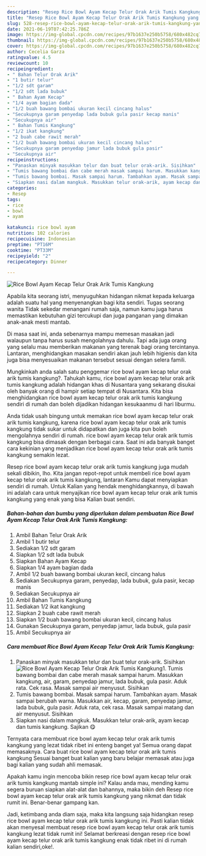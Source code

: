 ```yaml
---
description: "Resep Rice Bowl Ayam Kecap Telur Orak Arik Tumis Kangkung yang nikmat dan Mudah Dibuat"
title: "Resep Rice Bowl Ayam Kecap Telur Orak Arik Tumis Kangkung yang nikmat dan Mudah Dibuat"
slug: 528-resep-rice-bowl-ayam-kecap-telur-orak-arik-tumis-kangkung-yang-nikmat-dan-mudah-dibuat
date: 2021-06-19T07:42:25.786Z
image: https://img-global.cpcdn.com/recipes/97b1637e250b5758/680x482cq70/rice-bowl-ayam-kecap-telur-orak-arik-tumis-kangkung-foto-resep-utama.jpg
thumbnail: https://img-global.cpcdn.com/recipes/97b1637e250b5758/680x482cq70/rice-bowl-ayam-kecap-telur-orak-arik-tumis-kangkung-foto-resep-utama.jpg
cover: https://img-global.cpcdn.com/recipes/97b1637e250b5758/680x482cq70/rice-bowl-ayam-kecap-telur-orak-arik-tumis-kangkung-foto-resep-utama.jpg
author: Cecelia Garza
ratingvalue: 4.5
reviewcount: 10
recipeingredient:
- " Bahan Telur Orak Arik"
- "1 butir telur"
- "1/2 sdt garam"
- "1/2 sdt lada bubuk"
- " Bahan Ayam Kecap"
- "1/4 ayam bagian dada"
- "1/2 buah bawang bombai ukuran kecil cincang halus"
- "Secukupnya garam penyedap lada bubuk gula pasir kecap manis"
- "Secukupnya air"
- " Bahan Tumis Kangkung"
- "1/2 ikat kangkung"
- "2 buah cabe rawit merah"
- "1/2 buah bawang bombai ukuran kecil cincang halus"
- "Secukupnya garam penyedap jamur lada bubuk gula pasir"
- "Secukupnya air"
recipeinstructions:
- "Panaskan minyak masukkan telur dan buat telur orak-arik. Sisihkan"
- "Tumis bawang bombai dan cabe merah masak sampai harum. Masukkan kangkung, air, garam, penyedap jamur, lada bubuk, gula pasir. Aduk rata. Cek rasa. Masak sampai air menyusut. Sisihkan"
- "Tumis bawang bombai. Masak sampai harum. Tambahkan ayam. Masak sampai berubah warna. Masukkan air, kecap, garam, penyedap jamur, lada bubuk, gula pasir. Aduk rata, cek rasa. Masak sampai matang dan air menyusut. Sisihkan"
- "Siapkan nasi dalam mangkuk. Masukkan telur orak-arik, ayam kecap dan tumis kangkung. Sajikan 😋"
categories:
- Resep
tags:
- rice
- bowl
- ayam

katakunci: rice bowl ayam 
nutrition: 102 calories
recipecuisine: Indonesian
preptime: "PT16M"
cooktime: "PT33M"
recipeyield: "2"
recipecategory: Dinner

---
```



![Rice Bowl Ayam Kecap Telur Orak Arik Tumis Kangkung](https://img-global.cpcdn.com/recipes/97b1637e250b5758/680x482cq70/rice-bowl-ayam-kecap-telur-orak-arik-tumis-kangkung-foto-resep-utama.jpg)

Apabila kita seorang istri, menyuguhkan hidangan nikmat kepada keluarga adalah suatu hal yang menyenangkan bagi kita sendiri. Tugas seorang  wanita Tidak sekedar menangani rumah saja, namun kamu juga harus memastikan kebutuhan gizi tercukupi dan juga panganan yang dimakan anak-anak mesti mantab.

Di masa  saat ini, anda sebenarnya mampu memesan masakan jadi walaupun tanpa harus susah mengolahnya dahulu. Tapi ada juga orang yang selalu mau memberikan makanan yang terenak bagi orang tercintanya. Lantaran, menghidangkan masakan sendiri akan jauh lebih higienis dan kita juga bisa menyesuaikan makanan tersebut sesuai dengan selera famili. 



Mungkinkah anda salah satu penggemar rice bowl ayam kecap telur orak arik tumis kangkung?. Tahukah kamu, rice bowl ayam kecap telur orak arik tumis kangkung adalah hidangan khas di Nusantara yang sekarang disukai oleh banyak orang di hampir setiap tempat di Nusantara. Kita bisa menghidangkan rice bowl ayam kecap telur orak arik tumis kangkung sendiri di rumah dan boleh dijadikan hidangan kesukaanmu di hari liburmu.

Anda tidak usah bingung untuk memakan rice bowl ayam kecap telur orak arik tumis kangkung, karena rice bowl ayam kecap telur orak arik tumis kangkung tidak sukar untuk didapatkan dan juga kita pun boleh mengolahnya sendiri di rumah. rice bowl ayam kecap telur orak arik tumis kangkung bisa dimasak dengan berbagai cara. Saat ini ada banyak banget cara kekinian yang menjadikan rice bowl ayam kecap telur orak arik tumis kangkung semakin lezat.

Resep rice bowl ayam kecap telur orak arik tumis kangkung juga mudah sekali dibikin, lho. Kita jangan repot-repot untuk membeli rice bowl ayam kecap telur orak arik tumis kangkung, lantaran Kamu dapat menyiapkan sendiri di rumah. Untuk Kalian yang hendak menghidangkannya, di bawah ini adalah cara untuk menyajikan rice bowl ayam kecap telur orak arik tumis kangkung yang enak yang bisa Kalian buat sendiri.

<!--inarticleads1-->

##### Bahan-bahan dan bumbu yang diperlukan dalam pembuatan Rice Bowl Ayam Kecap Telur Orak Arik Tumis Kangkung:

1. Ambil  Bahan Telur Orak Arik
1. Ambil 1 butir telur
1. Sediakan 1/2 sdt garam
1. Siapkan 1/2 sdt lada bubuk
1. Siapkan  Bahan Ayam Kecap
1. Siapkan 1/4 ayam bagian dada
1. Ambil 1/2 buah bawang bombai ukuran kecil, cincang halus
1. Sediakan Secukupnya garam, penyedap, lada bubuk, gula pasir, kecap manis
1. Sediakan Secukupnya air
1. Ambil  Bahan Tumis Kangkung
1. Sediakan 1/2 ikat kangkung
1. Siapkan 2 buah cabe rawit merah
1. Siapkan 1/2 buah bawang bombai ukuran kecil, cincang halus
1. Gunakan Secukupnya garam, penyedap jamur, lada bubuk, gula pasir
1. Ambil Secukupnya air




<!--inarticleads2-->

##### Cara membuat Rice Bowl Ayam Kecap Telur Orak Arik Tumis Kangkung:

1. Panaskan minyak masukkan telur dan buat telur orak-arik. Sisihkan
<img src="https://img-global.cpcdn.com/steps/7d1144a8f9cd4ea1/160x128cq70/rice-bowl-ayam-kecap-telur-orak-arik-tumis-kangkung-langkah-memasak-1-foto.jpg" alt="Rice Bowl Ayam Kecap Telur Orak Arik Tumis Kangkung">1. Tumis bawang bombai dan cabe merah masak sampai harum. Masukkan kangkung, air, garam, penyedap jamur, lada bubuk, gula pasir. Aduk rata. Cek rasa. Masak sampai air menyusut. Sisihkan
1. Tumis bawang bombai. Masak sampai harum. Tambahkan ayam. Masak sampai berubah warna. Masukkan air, kecap, garam, penyedap jamur, lada bubuk, gula pasir. Aduk rata, cek rasa. Masak sampai matang dan air menyusut. Sisihkan
1. Siapkan nasi dalam mangkuk. Masukkan telur orak-arik, ayam kecap dan tumis kangkung. Sajikan 😋




Ternyata cara membuat rice bowl ayam kecap telur orak arik tumis kangkung yang lezat tidak ribet ini enteng banget ya! Semua orang dapat memasaknya. Cara buat rice bowl ayam kecap telur orak arik tumis kangkung Sesuai banget buat kalian yang baru belajar memasak atau juga bagi kalian yang sudah ahli memasak.

Apakah kamu ingin mencoba bikin resep rice bowl ayam kecap telur orak arik tumis kangkung mantab simple ini? Kalau anda mau, mending kamu segera buruan siapkan alat-alat dan bahannya, maka bikin deh Resep rice bowl ayam kecap telur orak arik tumis kangkung yang nikmat dan tidak rumit ini. Benar-benar gampang kan. 

Jadi, ketimbang anda diam saja, maka kita langsung saja hidangkan resep rice bowl ayam kecap telur orak arik tumis kangkung ini. Pasti kalian tiidak akan menyesal membuat resep rice bowl ayam kecap telur orak arik tumis kangkung lezat tidak rumit ini! Selamat berkreasi dengan resep rice bowl ayam kecap telur orak arik tumis kangkung enak tidak ribet ini di rumah kalian sendiri,oke!.

